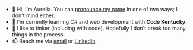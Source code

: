 - 👋 Hi, I’m Aurelia. You can <a href="https://www.dictionary.com/browse/aurelia" target="_blank">pronounce my name</a> in one of two ways; I don't mind either.
- 🌱 I’m currently learning C# and web development with <b>Code Kentucky</b>.
- 🔧 I like to tinker (including with code). Hopefully I don't break too many things in the process.
- 📫 Reach me via <a href="mailto:findaurelia@live.com">email</a> or <a href="https://www.linkedin.com/in/aurelia-ang-dyson/">LinkedIn</a>.

<!---
awreelyuh/awreelyuh is a ✨ special ✨ repository because its `README.md` (this file) appears on your GitHub profile.
You can click the Preview link to take a look at your changes.
--->
